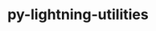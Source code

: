 ---
title: "py-lightning-utilities"
layout: cache
categories: [package, develop-2024-12-01]
meta: {"versions": ["0.11.2"], "compilers": ["gcc@=11.4.0", "gcc@=13.2.0"], "oss": ["ubuntu22.04", "ubuntu24.04"], "platforms": ["linux"], "targets": ["aarch64", "neoverse_v1", "x86_64_v3"], "stacks": ["e4s", "e4s-neoverse_v1", "ml-linux-aarch64-cpu", "ml-linux-aarch64-cuda", "ml-linux-x86_64-cpu", "ml-linux-x86_64-cuda", "root"], "num_specs": 8, "num_specs_by_stack": {"root": 8, "e4s-neoverse_v1": 1, "e4s": 1, "ml-linux-aarch64-cpu": 3, "ml-linux-aarch64-cuda": 3, "ml-linux-x86_64-cuda": 3, "ml-linux-x86_64-cpu": 3}}
spec_details: [{"hash": "oxul4pfqyncjgia3qb6kos4xdv5cfxeb", "compiler": "gcc@=11.4.0", "versions": ["0.11.2"], "os": "ubuntu22.04", "platform": "linux", "target": "neoverse_v1", "variants": ["build_system=python_pip"], "stacks": ["root", "e4s-neoverse_v1"], "size": "-", "tarball": "https://binaries.spack.io/develop-2024-12-01/build_cache/linux-ubuntu22.04-neoverse_v1/gcc-11.4.0/py-lightning-utilities-0.11.2/linux-ubuntu22.04-neoverse_v1-gcc-11.4.0-py-lightning-utilities-0.11.2-oxul4pfqyncjgia3qb6kos4xdv5cfxeb.spack"}, {"hash": "wjo4jspd4jvgvrw7lxnhsrabd2abtm6x", "compiler": "gcc@=11.4.0", "versions": ["0.11.2"], "os": "ubuntu22.04", "platform": "linux", "target": "x86_64_v3", "variants": ["build_system=python_pip"], "stacks": ["root", "e4s"], "size": "-", "tarball": "https://binaries.spack.io/develop-2024-12-01/build_cache/linux-ubuntu22.04-x86_64_v3/gcc-11.4.0/py-lightning-utilities-0.11.2/linux-ubuntu22.04-x86_64_v3-gcc-11.4.0-py-lightning-utilities-0.11.2-wjo4jspd4jvgvrw7lxnhsrabd2abtm6x.spack"}, {"hash": "tvucijctlewplyky6sjxehspif5cjhga", "compiler": "gcc@=13.2.0", "versions": ["0.11.2"], "os": "ubuntu24.04", "platform": "linux", "target": "aarch64", "variants": ["build_system=python_pip"], "stacks": ["root", "ml-linux-aarch64-cpu", "ml-linux-aarch64-cuda"], "size": "-", "tarball": "https://binaries.spack.io/develop-2024-12-01/build_cache/linux-ubuntu24.04-aarch64/gcc-13.2.0/py-lightning-utilities-0.11.2/linux-ubuntu24.04-aarch64-gcc-13.2.0-py-lightning-utilities-0.11.2-tvucijctlewplyky6sjxehspif5cjhga.spack"}, {"hash": "v5u5jyb7ohpmtghaw2qytbullvs6tucx", "compiler": "gcc@=13.2.0", "versions": ["0.11.2"], "os": "ubuntu24.04", "platform": "linux", "target": "aarch64", "variants": ["build_system=python_pip"], "stacks": ["root", "ml-linux-aarch64-cpu", "ml-linux-aarch64-cuda"], "size": "-", "tarball": "https://binaries.spack.io/develop-2024-12-01/build_cache/linux-ubuntu24.04-aarch64/gcc-13.2.0/py-lightning-utilities-0.11.2/linux-ubuntu24.04-aarch64-gcc-13.2.0-py-lightning-utilities-0.11.2-v5u5jyb7ohpmtghaw2qytbullvs6tucx.spack"}, {"hash": "lvxvpghsustdxxk3dcyikmjxx4ftsx4c", "compiler": "gcc@=13.2.0", "versions": ["0.11.2"], "os": "ubuntu24.04", "platform": "linux", "target": "aarch64", "variants": ["build_system=python_pip"], "stacks": ["root", "ml-linux-aarch64-cpu", "ml-linux-aarch64-cuda"], "size": "-", "tarball": "https://binaries.spack.io/develop-2024-12-01/build_cache/linux-ubuntu24.04-aarch64/gcc-13.2.0/py-lightning-utilities-0.11.2/linux-ubuntu24.04-aarch64-gcc-13.2.0-py-lightning-utilities-0.11.2-lvxvpghsustdxxk3dcyikmjxx4ftsx4c.spack"}, {"hash": "fns67mcjtqrywlacar4cgofatkih4dpf", "compiler": "gcc@=13.2.0", "versions": ["0.11.2"], "os": "ubuntu24.04", "platform": "linux", "target": "x86_64_v3", "variants": ["build_system=python_pip"], "stacks": ["ml-linux-x86_64-cuda", "root", "ml-linux-x86_64-cpu"], "size": "-", "tarball": "https://binaries.spack.io/develop-2024-12-01/build_cache/linux-ubuntu24.04-x86_64_v3/gcc-13.2.0/py-lightning-utilities-0.11.2/linux-ubuntu24.04-x86_64_v3-gcc-13.2.0-py-lightning-utilities-0.11.2-fns67mcjtqrywlacar4cgofatkih4dpf.spack"}, {"hash": "upawu4ijn3nppvreqcfw7dvrpbzwekm5", "compiler": "gcc@=13.2.0", "versions": ["0.11.2"], "os": "ubuntu24.04", "platform": "linux", "target": "x86_64_v3", "variants": ["build_system=python_pip"], "stacks": ["ml-linux-x86_64-cuda", "root", "ml-linux-x86_64-cpu"], "size": "-", "tarball": "https://binaries.spack.io/develop-2024-12-01/build_cache/linux-ubuntu24.04-x86_64_v3/gcc-13.2.0/py-lightning-utilities-0.11.2/linux-ubuntu24.04-x86_64_v3-gcc-13.2.0-py-lightning-utilities-0.11.2-upawu4ijn3nppvreqcfw7dvrpbzwekm5.spack"}, {"hash": "ofxczn4bxvo2wprimkdw6yjtyv4eeqsp", "compiler": "gcc@=13.2.0", "versions": ["0.11.2"], "os": "ubuntu24.04", "platform": "linux", "target": "x86_64_v3", "variants": ["build_system=python_pip"], "stacks": ["ml-linux-x86_64-cuda", "root", "ml-linux-x86_64-cpu"], "size": "-", "tarball": "https://binaries.spack.io/develop-2024-12-01/build_cache/linux-ubuntu24.04-x86_64_v3/gcc-13.2.0/py-lightning-utilities-0.11.2/linux-ubuntu24.04-x86_64_v3-gcc-13.2.0-py-lightning-utilities-0.11.2-ofxczn4bxvo2wprimkdw6yjtyv4eeqsp.spack"}]
---